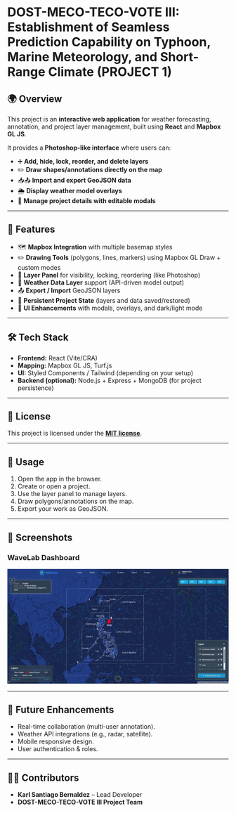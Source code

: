 # DOST-MECO-TECO-VOTE III: Establishment of Seamless Prediction Capability on Typhoon, Marine Meteorology, and Short-Range Climate (PROJECT 1)
## 🌍 Overview
This project is an **interactive web application** for weather forecasting, annotation, and project layer management, built using **React** and **Mapbox GL JS**.  

It provides a **Photoshop-like interface** where users can:  

- ➕ **Add, hide, lock, reorder, and delete layers**  
- ✏️ **Draw shapes/annotations directly on the map**  
- 📥📤 **Import and export GeoJSON data**  
- 🌦️ **Display weather model overlays**  
- 📝 **Manage project details with editable modals**

---

## 🚀 Features

- 🗺️ **Mapbox Integration** with multiple basemap styles  
- ✏️ **Drawing Tools** (polygons, lines, markers) using Mapbox GL Draw + custom modes  
- 📂 **Layer Panel** for visibility, locking, reordering (like Photoshop)  
- 📡 **Weather Data Layer** support (API-driven model output)  
- 📤 **Export / Import** GeoJSON layers  
- 🔄 **Persistent Project State** (layers and data saved/restored)  
- 🎨 **UI Enhancements** with modals, overlays, and dark/light mode  

---

## 🛠️ Tech Stack

- **Frontend:** React (Vite/CRA)  
- **Mapping:** Mapbox GL JS, Turf.js  
- **UI:** Styled Components / Tailwind (depending on your setup)  
- **Backend (optional):** Node.js + Express + MongoDB (for project persistence)  

---

## 📜 License
This project is licensed under the **[MIT license](https://github.com/karlbernaldez/Vote-wave/blob/main/LICENSE)**. 

---

## 📖 Usage

1. Open the app in the browser.  
2. Create or open a project.  
3. Use the layer panel to manage layers.  
4. Draw polygons/annotations on the map.  
5. Export your work as GeoJSON.  

---

## 📸 Screenshots

### WaveLab Dashboard
![WaveLab Dashboard](https://github.com/karlbernaldez/pagasa-wave/blob/c24fbdb2f3c144d2e670a70d8d63e67a05c259fe/frontend/src/assets/With%20Wind%20Overlay%20Sample.png)

---

## 🧩 Future Enhancements

- Real-time collaboration (multi-user annotation).  
- Weather API integrations (e.g., radar, satellite).  
- Mobile responsive design.  
- User authentication & roles.  

---

## 👨‍💻 Contributors

- **Karl Santiago Bernaldez** – Lead Developer  
- **DOST-MECO-TECO-VOTE III Project Team**  

